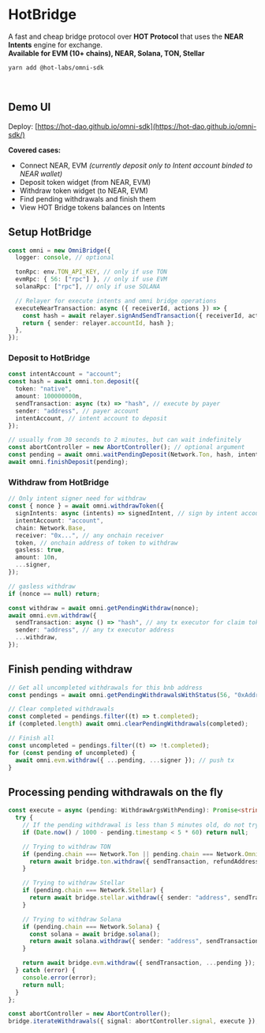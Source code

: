 # HotBridge

A fast and cheap bridge protocol over **HOT Protocol** that uses the **NEAR Intents** engine for exchange.<br/>
**Available for EVM (10+ chains), NEAR, Solana, TON, Stellar**

`yarn add @hot-labs/omni-sdk`

<br />

## Demo UI

Deploy: [https://hot-dao.github.io/omni-sdk](https://hot-dao.github.io/omni-sdk/)

**Covered cases:**

- Connect NEAR, EVM _(currently deposit only to Intent account binded to NEAR wallet)_
- Deposit token widget (from NEAR, EVM)
- Withdraw token widget (to NEAR, EVM)
- Find pending withdrawals and finish them
- View HOT Bridge tokens balances on Intents

## Setup HotBridge

```ts
const omni = new OmniBridge({
  logger: console, // optional

  tonRpc: env.TON_API_KEY, // only if use TON
  evmRpc: { 56: ["rpc"] }, // only if use EVM
  solanaRpc: ["rpc"], // only if use SOLANA

  // Relayer for execute intents and omni bridge operations
  executeNearTransaction: async ({ receiverId, actions }) => {
    const hash = await relayer.signAndSendTransaction({ receiverId, actions }).
    return { sender: relayer.accountId, hash };
  },
});

```

### Deposit to HotBridge

```ts
const intentAccount = "account";
const hash = await omni.ton.deposit({
  token: "native",
  amount: 100000000n,
  sendTransaction: async (tx) => "hash", // execute by payer
  sender: "address", // payer account
  intentAccount, // intent account to deposit
});

// usually from 30 seconds to 2 minutes, but can wait indefinitely
const abortController = new AbortController(); // optional argument
const pending = await omni.waitPendingDeposit(Network.Ton, hash, intentAccount, abortController.signal);
await omni.finishDeposit(pending);
```

### Withdraw from HotBridge

```ts
// Only intent signer need for withdraw
const { nonce } = await omni.withdrawToken({
  signIntents: async (intents) => signedIntent, // sign by intent account with omni balance
  intentAccount: "account",
  chain: Network.Base,
  receiver: "0x...", // any onchain receiver
  token, // onchain address of token to withdraw
  gasless: true,
  amount: 10n,
  ...signer,
});

// gasless withdraw
if (nonce == null) return;

const withdraw = await omni.getPendingWithdraw(nonce);
await omni.evm.withdraw({
  sendTransaction: async () => "hash", // any tx executor for claim tokens for receiver
  sender: "address", // any tx executor address
  ...withdraw,
});
```

## Finish pending withdraw

```ts
// Get all uncompleted withdrawals for this bnb address
const pendings = await omni.getPendingWithdrawalsWithStatus(56, "0xAddress");

// Clear completed withdrawals
const completed = pendings.filter((t) => t.completed);
if (completed.length) await omni.clearPendingWithdrawals(completed);

// Finish all
const uncompleted = pendings.filter((t) => !t.completed);
for (const pending of uncompleted) {
  await omni.evm.withdraw({ ...pending, ...signer }); // push tx
}
```

## Processing pending withdrawals on the fly

```ts
const execute = async (pending: WithdrawArgsWithPending): Promise<string | null> => {
  try {
    // If the pending withdrawal is less than 5 minutes old, do not try to withdraw again
    if (Date.now() / 1000 - pending.timestamp < 5 * 60) return null;

    // Trying to withdraw TON
    if (pending.chain === Network.Ton || pending.chain === Network.OmniTon) {
      return await bridge.ton.withdraw({ sendTransaction, refundAddress: "address", ...pending });
    }

    // Trying to withdraw Stellar
    if (pending.chain === Network.Stellar) {
      return await bridge.stellar.withdraw({ sender: "address", sendTransaction, ...pending });
    }

    // Trying to withdraw Solana
    if (pending.chain === Network.Solana) {
      const solana = await bridge.solana();
      return await solana.withdraw({ sender: "address", sendTransaction, ...pending });
    }

    return await bridge.evm.withdraw({ sendTransaction, ...pending });
  } catch (error) {
    console.error(error);
    return null;
  }
};

const abortController = new AbortController();
bridge.iterateWithdrawals({ signal: abortController.signal, execute });
```
